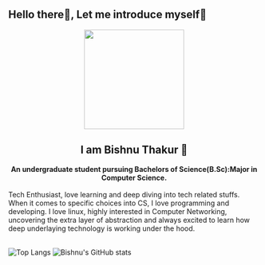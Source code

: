 ## Hello there👋, Let me introduce myself😬
<div id="gif" align="center">
<img src="https://media.giphy.com/media/i1JHRZSXO9LZZDHqii/giphy.gif" width="200"/>

<h2>I am Bishnu Thakur 🤝</h2>
<b>An undergraduate student pursuing Bachelors of Science(B.Sc):Major in Computer Science.</b></br>
</div></br>
<section>Tech Enthusiast, love learning and deep diving into tech related stuffs.
When it comes to specific choices into CS, I love programming and developing. I love linux, highly interested in Computer Networking, uncovering the extra layer of abstraction and always excited to learn how deep underlaying technology is working under the hood.</section></br>

![Top Langs](https://github-readme-stats.vercel.app/api/top-langs/?username=Bishnukt&theme=tokyonight)
![Bishnu's GitHub stats](https://github-readme-stats.vercel.app/api?username=Bishnukt&count_private=true&show_icons=true&theme=radical)

<!--
**Bishnukt/bishnukt** is a ✨ _special_ ✨ repository because its `README.md` (this file) appears on your GitHub profile.
-->
<!-- Here are some ideas to get you started:

- 🔭 I’m currently working on ...
- 🌱 I’m currently learning ...
- 👯 I’m looking to collaborate on ...
- 🤔 I’m looking for help with ...
- 💬 Ask me about ...
- 📫 How to reach me: ...
- 😄 Pronouns: ...
- ⚡ Fun fact: I use  -->
